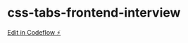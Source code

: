 # css-tabs-frontend-interview

[Edit in Codeflow ⚡️](https://stackblitz.com/~/github.com/alex-knyazev/css-tabs-frontend-interview)